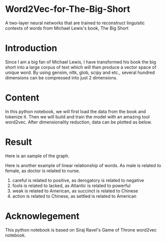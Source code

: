 # Word2Vec-for-The-Big-Short
 A two-layer neural networks that are trained to reconstruct linguistic contexts of words from Michael Lewis's book, The Big Short

# Introduction
Since I am a big fan of Michael Lewis, I have transformed his book the big short into a large corpus of text which will then produce a vector space of unique word.
By using gensim, nltk, glob, scipy and etc., several hundred dimensions can be compressed into just 2 dimensions. 

# Content
In this python notebook, we will first load the data from the book and tokenize it. Then we will build and train the model with an amazing tool word2vec. After dimensionality reduction, data can be plotted as below.

# Result
Here is an sample of the graph.

Here is another example of linear relationship of words.
As male is related to female, as doctor is related to nurse.
1. careful is related to positive, as derogatory is related to negative
2. fools is related to lacked, as Atlantic is related to powerful
3. weak is related to American, as succinct is related to Chinese
4. action is related to Chinese, as settled is related to American

# Acknowlegement 
This python notebook is based on Siraj Ravel's Game of Throne word2vec notebook. 
